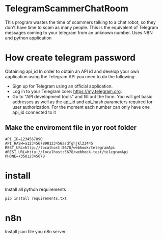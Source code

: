 # TelegramScammerChatRoom
This program wastes the time of scammers talking to a chat robot, so they don't have time to scam as many people. This is the equivalent of Telegram messages coming to your telegram from an unknown number. Uses N8N and python application
# How create telegram password
Obtaining api_id
In order to obtain an API id and develop your own application using the Telegram API you need to do the following:
 - Sign up for Telegram using an official application.
 - Log in to your Telegram core: https://my.telegram.org.
 - Go to "API development tools" and fill out the form.
You will get basic addresses as well as the api_id and api_hash parameters required for user authorization.
For the moment each number can only have one api_id connected to it

## Make the enviroment file in yor root folder
```.env
API_ID=1234567890
API_HASH=a1234567890123456asdfghjkl23445
REST_URL=http://localhost:5678/webhook/telegramApi
#REST_URL=http://localhost:5678/webhook-test/telegramApi
PHONE=+35812345678
```
# install
Install all python requirements
``` bash
pip install requirements.txt
```
# n8n
Install json file you n8n server


